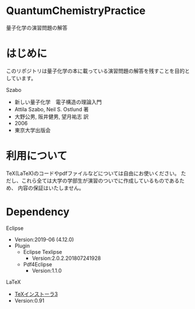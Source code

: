 # QuantumChemistryPractice
量子化学の演習問題の解答

# はじめに
このリポジトリは量子化学の本に載っている演習問題の解答を残すことを目的としています。

Szabo
- 新しい量子化学　電子構造の理論入門
- Attila Szabo, Neil S. Ostlund 著
- 大野公男, 阪井健男, 望月祐志 訳
- 2006
- 東京大学出版会

# 利用について
TeX(LaTeX)のコードやpdfファイルなどについては自由にお使いください。
ただし、これら全ては大学の学部生が演習のついでに作成しているものであるため、
内容の保証はいたしません。

# Dependency
Eclipse
- Version:2019-06 (4.12.0)
- Plugin
    - Eclipse Texlipse
        - Version:2.0.2.201807241928
    - Pdf4Eclipse
        - Version:1.1.0

LaTeX
- [TeXインストーラ3](https://www.ms.u-tokyo.ac.jp/~abenori/soft/abtexinst.html)
- Version:0.91

